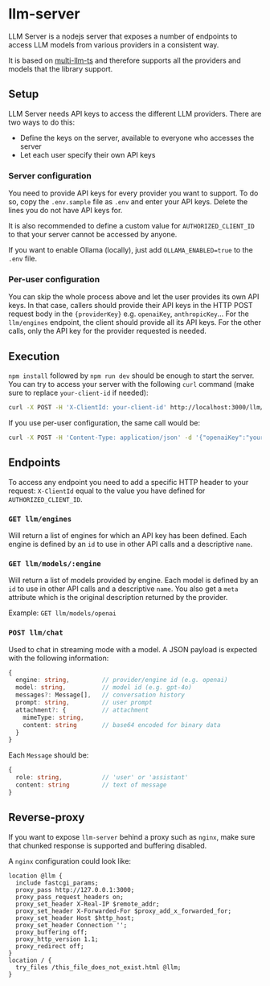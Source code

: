 # llm-server

LLM Server is a nodejs server that exposes a number of endpoints to access LLM models from various providers in a consistent way.

It is based on [multi-llm-ts](https://github.com/nbonamy/multi-llm-ts) and therefore supports all the providers and models that the library support.

## Setup

LLM Server needs API keys to access the different LLM providers. There are two ways to do this:
- Define the keys on the server, available to everyone who accesses the server
- Let each user specify their own API keys

### Server configuration

You need to provide API keys for every provider you want to support. To do so, copy the `.env.sample` file as `.env` and enter your API keys. Delete the lines you do not have API keys for.

It is also recommended to define a custom value for `AUTHORIZED_CLIENT_ID` to that your server cannot be accessed by anyone.

If you want to enable Ollama (locally), just add `OLLAMA_ENABLED=true` to the `.env` file.

### Per-user configuration

You can skip the whole process above and let the user provides its own API keys. In that case, callers should provide their API keys in the HTTP POST request body in the `{providerKey}` e.g. `openaiKey`, `anthropicKey`... For the `llm/engines` endpoint, the client should provide all its API keys. For the other calls, only the API key for the provider requested is needed.

## Execution

`npm install` followed by `npm run dev` should be enough to start the server. You can try to access your server with the following `curl` command (make sure to replace `your-client-id` if needed):

```sh
curl -X POST -H 'X-ClientId: your-client-id' http://localhost:3000/llm/engines
```

If you use per-user configuration, the same call would be:

```sh
curl -X POST -H 'Content-Type: application/json' -d '{"openaiKey":"your-openai-api-key"}' http://localhost:3000/llm/engines
```

## Endpoints

To access any endpoint you need to add a specific HTTP header to your request: `X-ClientId` equal to the value you have defined for `AUTHORIZED_CLIENT_ID`.

### `GET llm/engines`

Will return a list of engines for which an API key has been defined. Each engine is defined by an `id` to use in other API calls and a descriptive `name`.

### `GET llm/models/:engine`

Will return a list of models provided by engine. Each model is defined by an `id` to use in other API calls and a descriptive `name`. You also get a `meta` attribute which is the original description returned by the provider.

Example: `GET llm/models/openai`

### `POST llm/chat`

Used to chat in streaming mode with a model. A JSON payload is expected with the following information:

```typescript
{
  engine: string,         // provider/engine id (e.g. openai)
  model: string,          // model id (e.g. gpt-4o)
  messages?: Message[],   // conversation history
  prompt: string,         // user prompt
  attachment?: {          // attachment
    mimeType: string,     
    content: string       // base64 encoded for binary data
  }
}
```

Each `Message` should be:

```typescript
{
  role: string,           // 'user' or 'assistant'
  content: string         // text of message
}
```

## Reverse-proxy

If you want to expose `llm-server` behind a proxy such as `nginx`, make sure that chunked response is supported and buffering disabled.

A `nginx` configuration could look like:

```nginx
location @llm {
  include fastcgi_params;
  proxy_pass http://127.0.0.1:3000;
  proxy_pass_request_headers on;
  proxy_set_header X-Real-IP $remote_addr;
  proxy_set_header X-Forwarded-For $proxy_add_x_forwarded_for;
  proxy_set_header Host $http_host;
  proxy_set_header Connection '';
  proxy_buffering off;
  proxy_http_version 1.1;
  proxy_redirect off;
}
location / {
  try_files /this_file_does_not_exist.html @llm;
}
```
